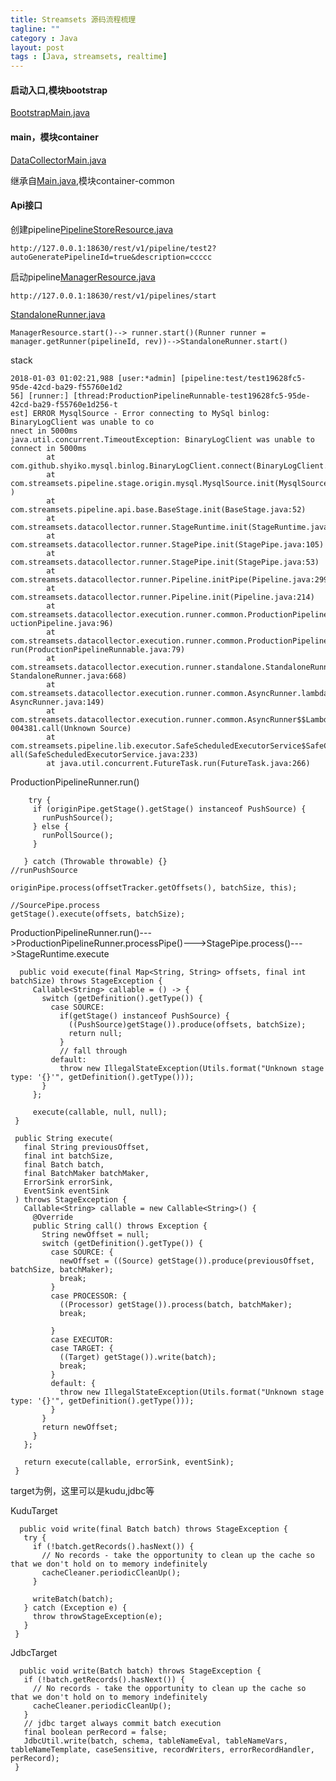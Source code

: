 ```yaml
---
title: Streamsets 源码流程梳理
tagline: ""
category : Java
layout: post
tags : [Java, streamsets, realtime]
---
```



#### 启动入口,模块bootstrap
[BootstrapMain.java](https://github.com/streamsets/datacollector/blob/master/bootstrap/src/main/java/com/streamsets/pipeline/BootstrapMain.java)

#### main，模块container
[DataCollectorMain.java](https://github.com/streamsets/datacollector/blob/master/container/src/main/java/com/streamsets/datacollector/main/DataCollectorMain.java)

继承自[Main.java](https://github.com/streamsets/datacollector/blob/master/container-common/src/main/java/com/streamsets/datacollector/main/Main.java),模块container-common


#### Api接口

创建pipeline[PipelineStoreResource.java](https://github.com/streamsets/datacollector/blob/master/container/src/main/java/com/streamsets/datacollector/restapi/PipelineStoreResource.java)

```
http://127.0.0.1:18630/rest/v1/pipeline/test2?autoGeneratePipelineId=true&description=ccccc
```

启动pipeline[ManagerResource.java](https://github.com/streamsets/datacollector/blob/master/container/src/main/java/com/streamsets/datacollector/restapi/ManagerResource.java)

```
http://127.0.0.1:18630/rest/v1/pipelines/start
```
[StandaloneRunner.java](https://github.com/streamsets/datacollector/blob/master/container/src/main/java/com/streamsets/datacollector/execution/runner/standalone/StandaloneRunner.java)
```
ManagerResource.start()--> runner.start()(Runner runner = manager.getRunner(pipelineId, rev))-->StandaloneRunner.start()
```
stack
```
2018-01-03 01:02:21,988 [user:*admin] [pipeline:test/test19628fc5-95de-42cd-ba29-f55760e1d2
56] [runner:] [thread:ProductionPipelineRunnable-test19628fc5-95de-42cd-ba29-f55760e1d256-t
est] ERROR MysqlSource - Error connecting to MySql binlog: BinaryLogClient was unable to co
nnect in 5000ms
java.util.concurrent.TimeoutException: BinaryLogClient was unable to connect in 5000ms
        at com.github.shyiko.mysql.binlog.BinaryLogClient.connect(BinaryLogClient.java:644)
        at com.streamsets.pipeline.stage.origin.mysql.MysqlSource.init(MysqlSource.java:103
)
        at com.streamsets.pipeline.api.base.BaseStage.init(BaseStage.java:52)
        at com.streamsets.datacollector.runner.StageRuntime.init(StageRuntime.java:156)
        at com.streamsets.datacollector.runner.StagePipe.init(StagePipe.java:105)
        at com.streamsets.datacollector.runner.StagePipe.init(StagePipe.java:53)
        at com.streamsets.datacollector.runner.Pipeline.initPipe(Pipeline.java:299)
        at com.streamsets.datacollector.runner.Pipeline.init(Pipeline.java:214)
        at com.streamsets.datacollector.execution.runner.common.ProductionPipeline.run(Prod
uctionPipeline.java:96)
        at com.streamsets.datacollector.execution.runner.common.ProductionPipelineRunnable.
run(ProductionPipelineRunnable.java:79)
        at com.streamsets.datacollector.execution.runner.standalone.StandaloneRunner.start(
StandaloneRunner.java:668)
        at com.streamsets.datacollector.execution.runner.common.AsyncRunner.lambda$start$3(
AsyncRunner.java:149)
        at com.streamsets.datacollector.execution.runner.common.AsyncRunner$$Lambda$30/1593
004381.call(Unknown Source)
        at com.streamsets.pipeline.lib.executor.SafeScheduledExecutorService$SafeCallable.c
all(SafeScheduledExecutorService.java:233)
        at java.util.concurrent.FutureTask.run(FutureTask.java:266)
```


 ProductionPipelineRunner.run()
 
 ```
     try {
      if (originPipe.getStage().getStage() instanceof PushSource) {
        runPushSource();
      } else {
        runPollSource();
      }

    } catch (Throwable throwable) {}
//runPushSource

 originPipe.process(offsetTracker.getOffsets(), batchSize, this);

//SourcePipe.process
 getStage().execute(offsets, batchSize);

 ```
 
 ProductionPipelineRunner.run()--->ProductionPipelineRunner.processPipe()--->StagePipe.process()--->StageRuntime.execute
 
 ```
   public void execute(final Map<String, String> offsets, final int batchSize) throws StageException {
      Callable<String> callable = () -> {
        switch (getDefinition().getType()) {
          case SOURCE:
            if(getStage() instanceof PushSource) {
              ((PushSource)getStage()).produce(offsets, batchSize);
              return null;
            }
            // fall through
          default:
            throw new IllegalStateException(Utils.format("Unknown stage type: '{}'", getDefinition().getType()));
        }
      };

      execute(callable, null, null);
  }

  public String execute(
    final String previousOffset,
    final int batchSize,
    final Batch batch,
    final BatchMaker batchMaker,
    ErrorSink errorSink,
    EventSink eventSink
  ) throws StageException {
    Callable<String> callable = new Callable<String>() {
      @Override
      public String call() throws Exception {
        String newOffset = null;
        switch (getDefinition().getType()) {
          case SOURCE: {
            newOffset = ((Source) getStage()).produce(previousOffset, batchSize, batchMaker);
            break;
          }
          case PROCESSOR: {
            ((Processor) getStage()).process(batch, batchMaker);
            break;

          }
          case EXECUTOR:
          case TARGET: {
            ((Target) getStage()).write(batch);
            break;
          }
          default: {
            throw new IllegalStateException(Utils.format("Unknown stage type: '{}'", getDefinition().getType()));
          }
        }
        return newOffset;
      }
    };

    return execute(callable, errorSink, eventSink);
  }

 ```
 
 target为例，这里可以是kudu,jdbc等
 
 KuduTarget
 
 ```
   public void write(final Batch batch) throws StageException {
    try {
      if (!batch.getRecords().hasNext()) {
        // No records - take the opportunity to clean up the cache so that we don't hold on to memory indefinitely
        cacheCleaner.periodicCleanUp();
      }

      writeBatch(batch);
    } catch (Exception e) {
      throw throwStageException(e);
    }
  }
 ```
 
 JdbcTarget
 
 ```
   public void write(Batch batch) throws StageException {
    if (!batch.getRecords().hasNext()) {
      // No records - take the opportunity to clean up the cache so that we don't hold on to memory indefinitely
      cacheCleaner.periodicCleanUp();
    }
    // jdbc target always commit batch execution
    final boolean perRecord = false;
    JdbcUtil.write(batch, schema, tableNameEval, tableNameVars, tableNameTemplate, caseSensitive, recordWriters, errorRecordHandler, perRecord);
  }
 ```
